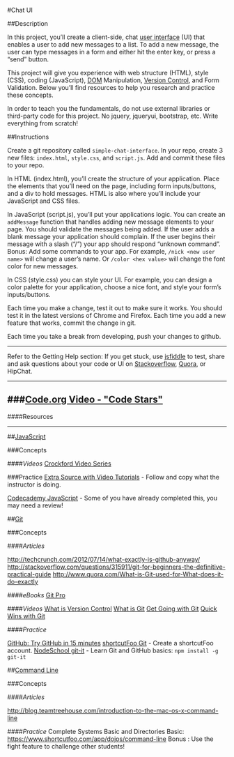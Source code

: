 #Chat UI

##Description

In this project, you’ll create a client-side, chat [user interface](http://en.wikipedia.org/wiki/User_interface) (UI) that enables a user to add new messages to a list. To add a new message, the user can type messages in a form and either hit the enter key, or press a “send” button.

This project will give you experience with web structure (HTML), style (CSS), coding (JavaScript), [DOM](http://en.wikipedia.org/wiki/Document_Object_Model) Manipulation, [Version Control](http://en.wikipedia.org/wiki/Revision_control), and Form Validation. Below you’ll find resources to help you research and practice these concepts.

In order to teach you the fundamentals, do not use external libraries or third-party code for this project. No jquery, jqueryui, bootstrap, etc. Write everything from scratch!

##Instructions

Create a git repository called `simple-chat-interface`. In your repo, create 3 new files: `index.html`, `style.css`, and `script.js`. Add and commit these files to your repo.

In HTML (index.html), you’ll create the structure of your application. Place the elements that you’ll need on the page, including form inputs/buttons, and a div to hold messages. HTML is also where you’ll include your JavaScript and CSS files.

In JavaScript (script.js), you’ll put your applications logic. You can create an `addMessage` function that handles adding new message elements to your page. You should validate the messages being added. If the user adds a blank message your application should complain. If the user begins their message with a slash (“/”) your app should respond “unknown command”. Bonus: Add some commands to your app. For example, `/nick <new user name>` will change a user’s name. Or `/color <hex value>` will change the font color for new messages.

In CSS (style.css) you can style your UI. For example, you can design a color palette for your application, choose a nice font, and style your form’s inputs/buttons.

Each time you make a change, test it out to make sure it works. You should test it in the latest versions of Chrome and Firefox. Each time you add a new feature that works, commit the change in git.

Each time you take a break from developing, push your changes to github.

---

Refer to the Getting Help section:
If you get stuck, use [jsfiddle](http://jsfiddle.net/) to test, share and ask questions about your code or UI on [Stackoverflow](http://stackoverflow.com/), [Quora](https://www.quora.com/), or HipChat.

---

###[Code.org Video - "Code Stars"](https://www.youtube.com/watch?v=dU1xS07N-FA)
---
####Resources
___
##[JavaScript](../technology/programming/javascript.md)

###Concepts

####_Videos_
[Crockford Video Series](https://googledrive.com/host/0B7pG9uD5UFhIbnllcTRCMjNWYnc)

###Practice
[Extra Source with Video Tutorials](http://villageparksource.com/intro-to-javascript/) - Follow and copy what the instructor is doing.

[Codecademy JavaScript](http://www.codecademy.com/en/tracks/javascript)  - Some of you have already completed this, you may need a review!

##[Git](../technology/developer-tools/github.md)

###Concepts

####_Articles_

http://techcrunch.com/2012/07/14/what-exactly-is-github-anyway/
http://stackoverflow.com/questions/315911/git-for-beginners-the-definitive-practical-guide
http://www.quora.com/What-is-Git-used-for-What-does-it-do-exactly

####_eBooks_
[Git Pro](http://git-scm.com/book)

####_Videos_
[What is Version Control](http://git-scm.com/video/what-is-version-control)
[What is Git](http://git-scm.com/video/what-is-git)
[Get Going with Git](http://git-scm.com/video/get-going)
[Quick Wins with Git](http://git-scm.com/video/quick-wins)

####_Practice_

[GitHub: Try GitHub in 15 minutes](https://try.github.io/levels/1/challenges/1)
[shortcutFoo Git](https://www.shortcutfoo.com/app/dojos/git) - Create a shortcutFoo account.
[NodeSchool git-it](https://github.com/jlord/git-it) - Learn Git and GitHub basics: `npm install -g git-it`

##[Command Line](../technology/developer-tools/command-line.md)

###Concepts

####_Articles_

http://blog.teamtreehouse.com/introduction-to-the-mac-os-x-command-line

####_Practice_
Complete Systems Basic and Directories Basic:
https://www.shortcutfoo.com/app/dojos/command-line
Bonus : Use the fight feature to challenge other students!
